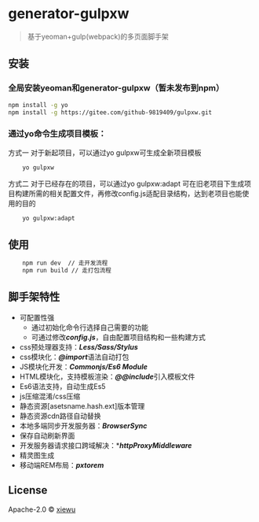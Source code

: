 # generator-gulpxw
> 基于yeoman+gulp(webpack)的多页面脚手架

## 安装

### 全局安装yeoman和generator-gulpxw（暂未发布到npm）

```bash
npm install -g yo
npm install -g https://gitee.com/github-9819409/gulpxw.git
```

### 通过yo命令生成项目模板：

方式一 对于新起项目，可以通过yo gulpxw可生成全新项目模板

```bash
    yo gulpxw
```
方式二 对于已经存在的项目，可以通过yo gulpxw:adapt 可在旧老项目下生成项目构建所需的相关配置文件，再修改config.js适配目录结构，达到老项目也能使用的目的

```bash
    yo gulpxw:adapt
```

## 使用

```bash
    npm run dev  // 走开发流程
    npm run build // 走打包流程
```


## 脚手架特性

 * 可配置性强
    * 通过初始化命令行选择自己需要的功能
    * 可通过修改***config.js***，自由配置项目结构和一些构建方式
 * css预处理器支持：***Less/Sass/Stylus***
 * css模块化：***@import***语法自动打包
 * JS模块化开发：***Commonjs/Es6 Module***
 * HTML模块化，支持模板渲染：***@@include***引入模板文件
 * Es6语法支持，自动生成Es5
 * js压缩混淆/css压缩
 * 静态资源[asetsname.hash.ext]版本管理
 * 静态资源cdn路径自动替换
 * 本地多端同步开发服务器：***BrowserSync***
 * 保存自动刷新界面
 * 开发服务器请求接口跨域解决：****httpProxyMiddleware***
 * 精灵图生成
 * 移动端REM布局：***pxtorem***

## License

Apache-2.0 © [xiewu](https://gitee.com/github-9819409)


[npm-image]: https://badge.fury.io/js/generator-gulpxw.svg
[npm-url]: https://npmjs.org/package/generator-gulpxw
[travis-image]: https://travis-ci.com/xw5/generator-gulpxw.svg?branch=master
[travis-url]: https://travis-ci.com/xw5/generator-gulpxw
[daviddm-image]: https://david-dm.org/xw5/generator-gulpxw.svg?theme=shields.io
[daviddm-url]: https://david-dm.org/xw5/generator-gulpxw
